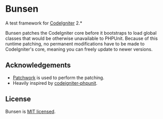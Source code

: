 # Bunsen
A test framework for [CodeIgniter] 2.*

Bunsen patches the CodeIgniter core before it bootstraps to load global classes that would be otherwise unavailable to PHPUnit.
Because of this runtime patching, no permanent modifications have to be made to CodeIgniter's core, meaning you can freely update to newer versions. 


## Acknowledgements
* [Patchwork] is used to perform the patching.
* Heavily inspired by [codeigniter-phpunit].


## License
Bunsen is [MIT licensed](LICENSE.md).


[CodeIgniter]: https://www.codeigniter.com
[codeigniter-phpunit]: https://github.com/fmalk/codeigniter-phpunit/tree/2.x
[Patchwork]: http://antecedent.github.io/patchwork 
